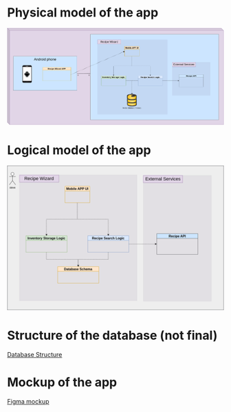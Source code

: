 # Physical model of the app
![Physical Diagram UML](../images/physical_diagram_es.png)

# Logical model of the app
![Logical Diagram UML](../images/logical_diagram_es.png)

# Structure of the database (not final)
[Database Structure](backup/database_es)

# Mockup of the app
[Figma mockup](https://www.figma.com/proto/DDRXH1P4nR0Y2sQCA3Q3Eq/Figma-Basics?node-id=425%3A148&scaling=scale-down&page-id=0%3A286&starting-point-node-id=447%3A74)